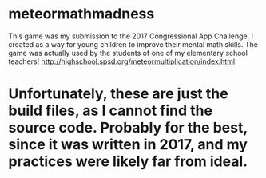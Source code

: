 # meteormathmadness
This game was my submission to the 2017 Congressional App Challenge. I created as a way for young children to improve their mental math skills. The game was actually used by the students of one of my elementary school teachers! http://highschool.spsd.org/meteormultiplication/index.html

# Unfortunately, these are just the build files, as I cannot find the source code. Probably for the best, since it was written in 2017, and my practices were likely far from ideal.
